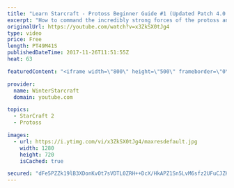 ```yaml
---
title: "Learn Starcraft - Protoss Beginner Guide #1 (Updated Patch 4.0 FREE TO PLAY)"
excerpt: "How to command the incredibly strong forces of the protoss and cover weaknesses against the other inferior races. Updated for patch 4.0! This guide is not intended for COMPLETELY new players, but those who have played several games/campaign missions and grasp the very basics."
originalUrl: https://youtube.com/watch?v=x3ZkSX0tJg4
type: video
price: Free
length: PT49M41S
publishedDateTime: 2017-11-26T11:51:55Z
heat: 63

featuredContent: "<iframe width=\"800\" height=\"500\" frameborder=\"0\" src=\"https://www.youtube.com/embed/x3ZkSX0tJg4\" allow=\"accelerometer; autoplay; encrypted-media; gyroscope; picture-in-picture\" allowfullscreen></iframe>"

provider:
  name: WinterStarcraft
  domain: youtube.com

topics:
  - StarCraft 2
  - Protoss

images:
  - url: https://i.ytimg.com/vi/x3ZkSX0tJg4/maxresdefault.jpg
    width: 1280
    height: 720
    isCached: true

secured: "dFe5PZZk19lB3XDonKvOt7sVDTL0ZRH++DcX/HkAPZ1Sn5LvM6sfz2UFuCJZK5Qs8SUoY1Y2VgvFnhvEpZJspHmSJctvJN30LJNto3w1hAzxobBgTZNAY9SXRCb/4QM8qLfWpMyIKxYbjKuTe8rRnlqkV06j+BOJ1UELWp2mZ70L//HeqN7WEAFZXDpdrZ4cRWsxM0aQKBZKA9jZlNNpk1QX56ZNZYjIZTbSjlMl16p8oCTkMw7CzB+19lbFrLUcF8ZkFB5wqeH8CUAcTIO/+pLD9JTKVelhtayf1hhdxfaFZP2inA8Z1bvWWvZ13qpHAHh80ukCHQ/VaxrzwTUyl52BZQE1yIZC8jonoBlJex/B2mSODI/Ah/NqgFN0RjIlxRffUAvFcT3JLbH1aalWa0E5ON4s9pfmj6B+mhJz9NtMRZuZ7iR/gV7ZHFfsqC7u;zZRsPA5bbhM8gp66smHvrw=="
---
```


